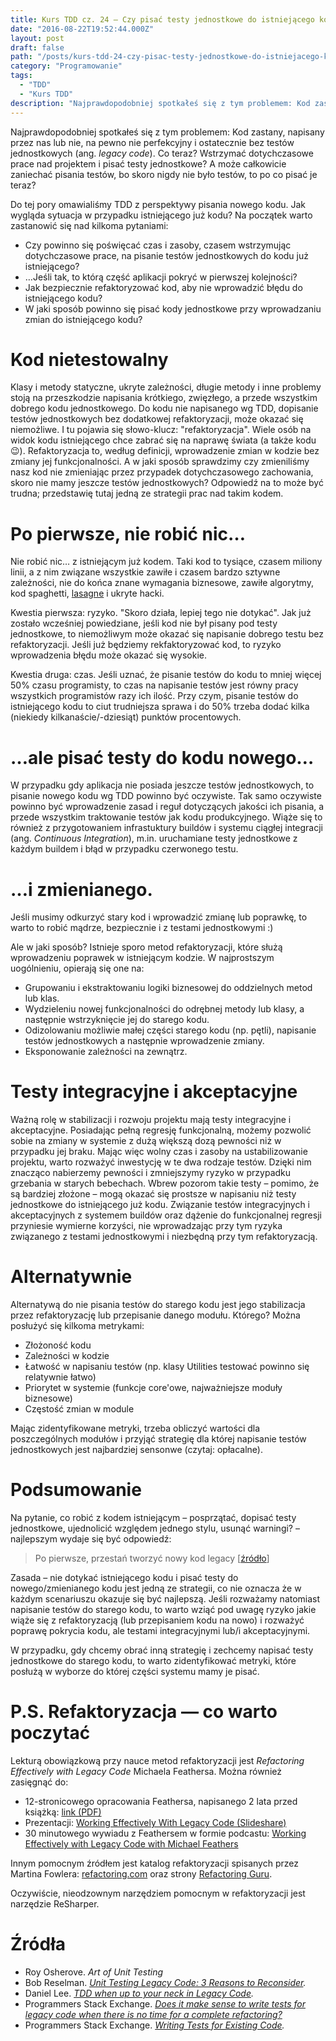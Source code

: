 ```yaml
---
title: Kurs TDD cz. 24 — Czy pisać testy jednostkowe do istniejącego kodu (legacy code)?
date: "2016-08-22T19:52:44.000Z"
layout: post
draft: false
path: "/posts/kurs-tdd-24-czy-pisac-testy-jednostkowe-do-istniejacego-kodu-legacy-code/"
category: "Programowanie"
tags:
  - "TDD"
  - "Kurs TDD"
description: "Najprawdopodobniej spotkałeś się z tym problemem: Kod zastany, napisany przez nas lub nie, na pewno nie perfekcyjny i ostatecznie bez testów jednostkowych (ang. legacy code). Co teraz? Wstrzymać dotychczasowe prace nad projektem i pisać testy jednostkowe? A może całkowicie zaniechać pisania testów, bo skoro nigdy nie było testów, to po co pisać je teraz? Do tej pory omawialiśmy TDD z perspektywy pisania nowego kodu. Jak wygląda sytuacja w przypadku istniejącego już kodu?"
---
```


Najprawdopodobniej spotkałeś się z tym problemem: Kod zastany, napisany przez nas lub nie, na pewno nie perfekcyjny i ostatecznie bez testów jednostkowych (ang. _legacy code_). Co teraz? Wstrzymać dotychczasowe prace nad projektem i pisać testy jednostkowe? A może całkowicie zaniechać pisania testów, bo skoro nigdy nie było testów, to po co pisać je teraz?

Do tej pory omawialiśmy TDD z perspektywy pisania nowego kodu. Jak wygląda sytuacja w przypadku istniejącego już kodu? Na początek warto zastanowić się nad kilkoma pytaniami:

*   Czy powinno się poświęcać czas i zasoby, czasem wstrzymując dotychczasowe prace, na pisanie testów jednostkowych do kodu już istniejącego?
*   …Jeśli tak, to którą część aplikacji pokryć w pierwszej kolejności?
*   Jak bezpiecznie refaktoryzować kod, aby nie wprowadzić błędu do istniejącego kodu?
*   W jaki sposób powinno się pisać kody jednostkowe przy wprowadzaniu zmian do istniejącego kodu?

# Kod nietestowalny

Klasy i metody statyczne, ukryte zależności, długie metody i inne problemy stoją na przeszkodzie napisania krótkiego, zwięzłego, a przede wszystkim dobrego kodu jednostkowego. Do kodu nie napisanego wg TDD, dopisanie testów jednostkowych bez dodatkowej refaktoryzacji, może okazać się niemożliwe. I tu pojawia się słowo-klucz: "refaktoryzacja". Wiele osób na widok kodu istniejącego chce zabrać się na naprawę świata (a także kodu 😉). Refaktoryzacja to, według definicji, wprowadzenie zmian w kodzie bez zmiany jej funkcjonalności. A w jaki sposób sprawdzimy czy zmieniliśmy nasz kod nie zmieniając przez przypadek dotychczasowego zachowania, skoro nie mamy jeszcze testów jednostkowych? Odpowiedź na to może być trudna; przedstawię tutaj jedną ze strategii prac nad takim kodem.

# Po pierwsze, nie robić nic…

Nie robić nic… z istniejącym już kodem. Taki kod to tysiące, czasem miliony linii, a z nim związane wszystkie zawiłe i czasem bardzo sztywne zależności, nie do końca znane wymagania biznesowe, zawiłe algorytmy, kod spaghetti, [lasagne](http://c2.com/cgi/wiki?LasagnaCode) i ukryte hacki.

Kwestia pierwsza: ryzyko. "Skoro działa, lepiej tego nie dotykać". Jak już zostało wcześniej powiedziane, jeśli kod nie był pisany pod testy jednostkowe, to niemożliwym może okazać się napisanie dobrego testu bez refaktoryzacji. Jeśli już będziemy rekfaktoryzować kod, to ryzyko wprowadzenia błędu może okazać się wysokie.

Kwestia druga: czas. Jeśli uznać, że pisanie testów do kodu to mniej więcej 50% czasu programisty, to czas na napisanie testów jest równy pracy wszystkich programistów razy ich ilość. Przy czym, pisanie testów do istniejącego kodu to ciut trudniejsza sprawa i do 50% trzeba dodać kilka (niekiedy kilkanaście/-dziesiąt) punktów procentowych.

# …ale pisać testy do kodu nowego…

W przypadku gdy aplikacja nie posiada jeszcze testów jednostkowych, to pisanie nowego kodu wg TDD powinno być oczywiste. Tak samo oczywiste powinno być wprowadzenie zasad i reguł dotyczących jakości ich pisania, a przede wszystkim traktowanie testów jak kodu produkcyjnego. Wiąże się to również z przygotowaniem infrastuktury buildów i systemu ciągłej integracji (ang. _Continuous Integration_), m.in. uruchamiane testy jednostkowe z każdym buildem i błąd w przypadku czerwonego testu.

# …i zmienianego.

Jeśli musimy odkurzyć stary kod i wprowadzić zmianę lub poprawkę, to warto to robić mądrze, bezpiecznie i z testami jednostkowymi :)

Ale w jaki sposób? Istnieje sporo metod refaktoryzacji, które służą wprowadzeniu poprawek w istniejącym kodzie. W najprostszym uogólnieniu, opierają się one na:

*   Grupowaniu i ekstraktowaniu logiki biznesowej do oddzielnych metod lub klas.
*   Wydzieleniu nowej funkcjonalności do odrębnej metody lub klasy, a następnie wstrzyknięcie jej do starego kodu.
*   Odizolowaniu możliwie małej części starego kodu (np. pętli), napisanie testów jednostkowych a następnie wprowadzenie zmiany.
*   Eksponowanie zależności na zewnątrz.

# Testy integracyjne i akceptacyjne

Ważną rolę w stabilizacji i rozwoju projektu mają testy integracyjne i akceptacyjne. Posiadając pełną regresję funkcjonalną, możemy pozwolić sobie na zmiany w systemie z dużą większą dozą pewności niż w przypadku jej braku. Mając więc wolny czas i zasoby na ustabilizowanie projektu, warto rozważyć inwestycję w te dwa rodzaje testów. Dzięki nim znacząco nabierzemy pewności i zmniejszymy ryzyko w przypadku grzebania w starych bebechach. Wbrew pozorom takie testy – pomimo, że są bardziej złożone – mogą okazać się prostsze w napisaniu niż testy jednostkowe do istniejącego już kodu. Związanie testów integracyjnych i akceptacyjnych z systemem buildów oraz dążenie do funkcjonalnej regresji przyniesie wymierne korzyści, nie wprowadzając przy tym ryzyka związanego z testami jednostkowymi i niezbędną przy tym refaktoryzacją.

# Alternatywnie

Alternatywą do nie pisania testów do starego kodu jest jego stabilizacja przez refaktoryzację lub przepisanie danego modułu. Którego? Można posłużyć się kilkoma metrykami:

*   Złożoność kodu
*   Zależności w kodzie
*   Łatwość w napisaniu testów (np. klasy Utilities testować powinno się relatywnie łatwo)
*   Priorytet w systemie (funkcje core'owe, najważniejsze moduły biznesowe)
*   Częstość zmian w module

Mając zidentyfikowane metryki, trzeba obliczyć wartości dla poszczególnych modułów i przyjąć strategię dla której napisanie testów jednostkowych jest najbardziej sensonwe (czytaj: opłacalne).

# Podsumowanie

Na pytanie, co robić z kodem istniejącym – posprzątać, dopisać testy jednostkowe, ujednolicić względem jednego stylu, usunąć warningi? – najlepszym wydaje się być odpowiedź:

> Po pierwsze, przestań tworzyć nowy kod legacy \[[źródło](http://stackoverflow.com/a/146951/297823)\]

Zasada – nie dotykać istniejącego kodu i pisać testy do nowego/zmienianego kodu jest jedną ze strategii, co nie oznacza że w każdym scenariuszu okazuje się być najlepszą. Jeśli rozważamy natomiast napisanie testów do starego kodu, to warto wziąć pod uwagę ryzyko jakie wiąże się z refaktoryzacją (lub przepisaniem kodu na nowo) i rozważyć poprawę pokrycia kodu, ale testami integracyjnymi lub/i akceptacyjnymi.

W przypadku, gdy chcemy obrać inną strategię i zechcemy napisać testy jednostkowe do starego kodu, to warto zidentyfikować metryki, które posłużą w wyborze do której części systemu mamy je pisać.

# P.S. Refaktoryzacja — co warto poczytać

Lekturą obowiązkową przy nauce metod refaktoryzacji jest _Refactoring Effectively with Legacy Code_ Michaela Feathersa. Można również zasięgnąć do:

*   12-stronicowego opracowania Feathersa, napisanego 2 lata przed książką: [link (PDF)](http://www.netobjectives.com/system/files/WorkingEffectivelyWithLegacyCode.pdf)
*   Prezentacji: [Working Effectively With Legacy Code (Slideshare)](http://www.slideshare.net/nashjain/working-effectively-with-legacy-code-presentation)
*   30 minutowego wywiadu z Feathersem w formie podcastu: [Working Effectively with Legacy Code with Michael Feathers](http://www.hanselminutes.com/165/working-effectively-with-legacy-code-with-michael-feathers)

Innym pomocnym źródłem jest katalog refaktoryzacji spisanych przez Martina Fowlera: [refactoring.com](http://www.refactoring.com/catalog/) oraz strony [Refactoring Guru](https://refactoring.guru/refactoring/catalog).

Oczywiście, nieodzownym narzędziem pomocnym w refaktoryzacji jest narzędzie ReSharper.

# Źródła

*   Roy Osherove. _Art of Unit Testing_
*   Bob Reselman. _[Unit Testing Legacy Code: 3 Reasons to Reconsider](http://blog.smartbear.com/code-review/unit-testing-legacy-code/)._
*   Daniel Lee. _[TDD when up to your neck in Legacy Code](https://danlimerick.wordpress.com/2012/04/25/tdd-when-up-to-your-neck-in-legacy-code/)._
*   Programmers Stack Exchange. [_Does it make sense to write tests for legacy code when there is no time for a complete refactoring?_](http://programmers.stackexchange.com/questions/227893/does-it-make-sense-to-write-tests-for-legacy-code-when-there-is-no-time-for-a-co)
*   Programmers Stack Exchange. _[Writing Tests for Existing Code](http://programmers.stackexchange.com/questions/207401/writing-tests-for-existing-code)._